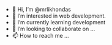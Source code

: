 - 👋 Hi, I’m @mrlikhondas
- 👀 I’m interested in web development. 
- 🌱 I’m currently learning development 
- 💞️ I’m looking to collaborate on ...
- 📫 How to reach me ...

<!---
mrlikhondas/mrlikhondas is a ✨ special ✨ repository because its `README.md` (this file) appears on your GitHub profile.
You can click the Preview link to take a look at your changes.
--->
